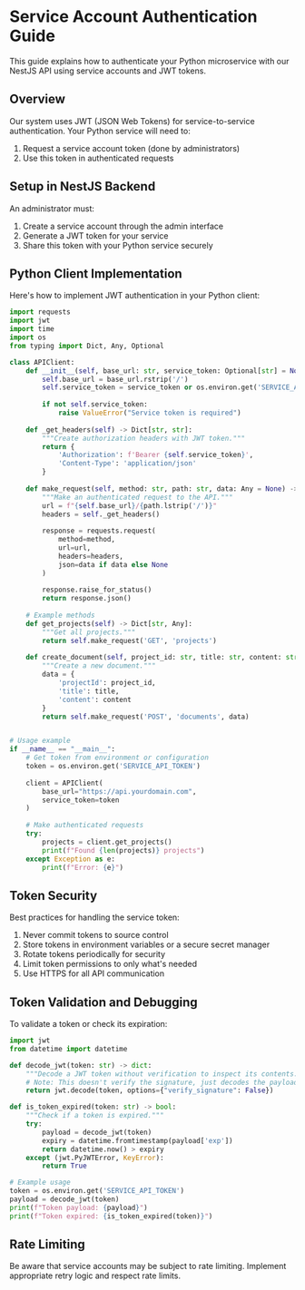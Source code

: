 # Service Account Authentication Guide

This guide explains how to authenticate your Python microservice with our NestJS API using service accounts and JWT tokens.

## Overview

Our system uses JWT (JSON Web Tokens) for service-to-service authentication. Your Python service will need to:

1. Request a service account token (done by administrators)
2. Use this token in authenticated requests

## Setup in NestJS Backend

An administrator must:

1. Create a service account through the admin interface
2. Generate a JWT token for your service 
3. Share this token with your Python service securely

## Python Client Implementation

Here's how to implement JWT authentication in your Python client:

```python
import requests
import jwt
import time
import os
from typing import Dict, Any, Optional

class APIClient:
    def __init__(self, base_url: str, service_token: Optional[str] = None):
        self.base_url = base_url.rstrip('/')
        self.service_token = service_token or os.environ.get('SERVICE_API_TOKEN')
        
        if not self.service_token:
            raise ValueError("Service token is required")
            
    def _get_headers(self) -> Dict[str, str]:
        """Create authorization headers with JWT token."""
        return {
            'Authorization': f'Bearer {self.service_token}',
            'Content-Type': 'application/json'
        }
    
    def make_request(self, method: str, path: str, data: Any = None) -> Dict[str, Any]:
        """Make an authenticated request to the API."""
        url = f"{self.base_url}/{path.lstrip('/')}"
        headers = self._get_headers()
        
        response = requests.request(
            method=method,
            url=url,
            headers=headers,
            json=data if data else None
        )
        
        response.raise_for_status()
        return response.json()
    
    # Example methods
    def get_projects(self) -> Dict[str, Any]:
        """Get all projects."""
        return self.make_request('GET', 'projects')
    
    def create_document(self, project_id: str, title: str, content: str) -> Dict[str, Any]:
        """Create a new document."""
        data = {
            'projectId': project_id,
            'title': title,
            'content': content
        }
        return self.make_request('POST', 'documents', data)


# Usage example
if __name__ == "__main__":
    # Get token from environment or configuration
    token = os.environ.get('SERVICE_API_TOKEN')
    
    client = APIClient(
        base_url="https://api.yourdomain.com",
        service_token=token
    )
    
    # Make authenticated requests
    try:
        projects = client.get_projects()
        print(f"Found {len(projects)} projects")
    except Exception as e:
        print(f"Error: {e}")
```

## Token Security

Best practices for handling the service token:

1. Never commit tokens to source control
2. Store tokens in environment variables or a secure secret manager
3. Rotate tokens periodically for security
4. Limit token permissions to only what's needed
5. Use HTTPS for all API communication

## Token Validation and Debugging

To validate a token or check its expiration:

```python
import jwt
from datetime import datetime

def decode_jwt(token: str) -> dict:
    """Decode a JWT token without verification to inspect its contents."""
    # Note: This doesn't verify the signature, just decodes the payload
    return jwt.decode(token, options={"verify_signature": False})

def is_token_expired(token: str) -> bool:
    """Check if a token is expired."""
    try:
        payload = decode_jwt(token)
        expiry = datetime.fromtimestamp(payload['exp'])
        return datetime.now() > expiry
    except (jwt.PyJWTError, KeyError):
        return True

# Example usage
token = os.environ.get('SERVICE_API_TOKEN')
payload = decode_jwt(token)
print(f"Token payload: {payload}")
print(f"Token expired: {is_token_expired(token)}")
```

## Rate Limiting

Be aware that service accounts may be subject to rate limiting. Implement appropriate retry logic and respect rate limits. 